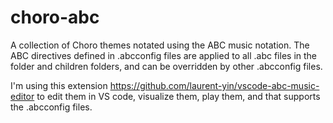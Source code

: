 # choro-abc
A collection of Choro themes notated using the ABC music notation.
The ABC directives defined in .abcconfig files are applied to all .abc files in the folder and children folders, and can be overridden by other .abcconfig files.

I'm using this extension https://github.com/laurent-yin/vscode-abc-music-editor to edit them in VS code, visualize them, play them, and that supports the .abcconfig files.